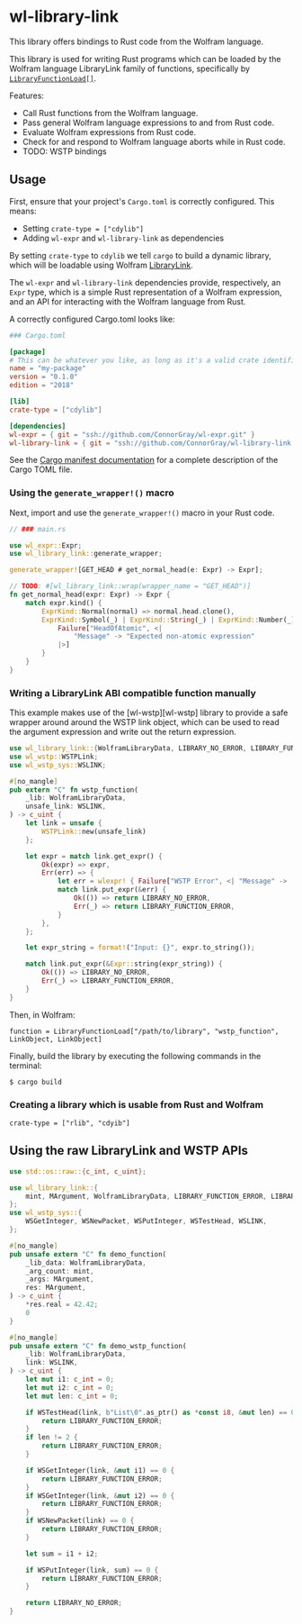 # wl-library-link

This library offers bindings to Rust code from the Wolfram language.

This library is used for writing Rust programs which can be loaded by the Wolfram language
LibraryLink family of functions, specifically by
[`LibraryFunctionLoad[]`][library-function-load].

Features:

  * Call Rust functions from the Wolfram language.
  * Pass general Wolfram language expressions to and from Rust code.
  * Evaluate Wolfram expressions from Rust code.
  * Check for and respond to Wolfram language aborts while in Rust code.
  * TODO: WSTP bindings

## Usage

First, ensure that your project's `Cargo.toml` is correctly configured. This means:

  * Setting `crate-type = ["cdylib"]`
  * Adding `wl-expr` and `wl-library-link` as dependencies

By setting `crate-type` to `cdylib` we tell `cargo` to build a dynamic library, which
will be loadable using Wolfram [LibraryLink][library-link].

The `wl-expr` and `wl-library-link` dependencies provide, respectively, an `Expr` type,
which is a simple Rust representation of a Wolfram expression, and an API for interacting
with the Wolfram language from Rust.

A correctly configured Cargo.toml looks like:

```toml
### Cargo.toml

[package]
# This can be whatever you like, as long as it's a valid crate identifier.
name = "my-package"
version = "0.1.0"
edition = "2018"

[lib]
crate-type = ["cdylib"]

[dependencies]
wl-expr = { git = "ssh://github.com/ConnorGray/wl-expr.git" }
wl-library-link = { git = "ssh://github.com/ConnorGray/wl-library-link.git" }
```

See the [Cargo manifest documentation][cargo-manifest-docs] for a complete description of
the Cargo TOML file.

### Using the `generate_wrapper!()` macro

Next, import and use the `generate_wrapper!()` macro in your Rust code.

```rust
// ### main.rs

use wl_expr::Expr;
use wl_library_link::generate_wrapper;

generate_wrapper![GET_HEAD # get_normal_head(e: Expr) -> Expr];

// TODO: #[wl_library_link::wrap(wrapper_name = "GET_HEAD")]
fn get_normal_head(expr: Expr) -> Expr {
    match expr.kind() {
        ExprKind::Normal(normal) => normal.head.clone(),
        ExprKind::Symbol(_) | ExprKind::String(_) | ExprKind::Number(_) => wlexpr! {
            Failure["HeadOfAtomic", <|
                "Message" -> "Expected non-atomic expression"
            |>]
        }
    }
}
```

### Writing a LibraryLink ABI compatible function manually

This example makes use of the [wl-wstp][wl-wstp] library to provide a safe wrapper around
around the WSTP link object, which can be used to read the argument expression and write
out the return expression.

```rust
use wl_library_link::{WolframLibraryData, LIBRARY_NO_ERROR, LIBRARY_FUNCTION_ERROR};
use wl_wstp::WSTPLink;
use wl_wstp_sys::WSLINK;

#[no_mangle]
pub extern "C" fn wstp_function(
    _lib: WolframLibraryData,
    unsafe_link: WSLINK,
) -> c_uint {
    let link = unsafe {
        WSTPLink::new(unsafe_link)
    };

    let expr = match link.get_expr() {
        Ok(expr) => expr,
        Err(err) => {
            let err = wlexpr! { Failure["WSTP Error", <| "Message" -> 'err |>] };
            match link.put_expr(&err) {
                Ok(()) => return LIBRARY_NO_ERROR,
                Err(_) => return LIBRARY_FUNCTION_ERROR,
            }
        },
    };

    let expr_string = format!("Input: {}", expr.to_string());

    match link.put_expr(&Expr::string(expr_string)) {
        Ok(()) => LIBRARY_NO_ERROR,
        Err(_) => LIBRARY_FUNCTION_ERROR,
    }
}
```

Then, in Wolfram:

```wolfram
function = LibraryFunctionLoad["/path/to/library", "wstp_function", LinkObject, LinkObject]
```

Finally, build the library by executing the following commands in the terminal:

```shell
$ cargo build
```

[library-link]: https://reference.wolfram.com/language/guide/LibraryLink.html
[library-function-load]: https://reference.wolfram.com/language/ref/LibraryFunctionLoad.html
[cargo-manifest-docs]: https://doc.rust-lang.org/cargo/reference/manifest.html

### Creating a library which is usable from Rust and Wolfram

`crate-type = ["rlib", "cdyib"]`

## Using the raw LibraryLink and WSTP APIs

```rust
use std::os::raw::{c_int, c_uint};

use wl_library_link::{
    mint, MArgument, WolframLibraryData, LIBRARY_FUNCTION_ERROR, LIBRARY_NO_ERROR,
};
use wl_wstp_sys::{
    WSGetInteger, WSNewPacket, WSPutInteger, WSTestHead, WSLINK,
};

#[no_mangle]
pub unsafe extern "C" fn demo_function(
    _lib_data: WolframLibraryData,
    _arg_count: mint,
    _args: MArgument,
    res: MArgument,
) -> c_uint {
    *res.real = 42.42;
    0
}

#[no_mangle]
pub unsafe extern "C" fn demo_wstp_function(
    _lib: WolframLibraryData,
    link: WSLINK,
) -> c_uint {
    let mut i1: c_int = 0;
    let mut i2: c_int = 0;
    let mut len: c_int = 0;

    if WSTestHead(link, b"List\0".as_ptr() as *const i8, &mut len) == 0 {
        return LIBRARY_FUNCTION_ERROR;
    }
    if len != 2 {
        return LIBRARY_FUNCTION_ERROR;
    }

    if WSGetInteger(link, &mut i1) == 0 {
        return LIBRARY_FUNCTION_ERROR;
    }
    if WSGetInteger(link, &mut i2) == 0 {
        return LIBRARY_FUNCTION_ERROR;
    }
    if WSNewPacket(link) == 0 {
        return LIBRARY_FUNCTION_ERROR;
    }

    let sum = i1 + i2;

    if WSPutInteger(link, sum) == 0 {
        return LIBRARY_FUNCTION_ERROR;
    }

    return LIBRARY_NO_ERROR;
}
```